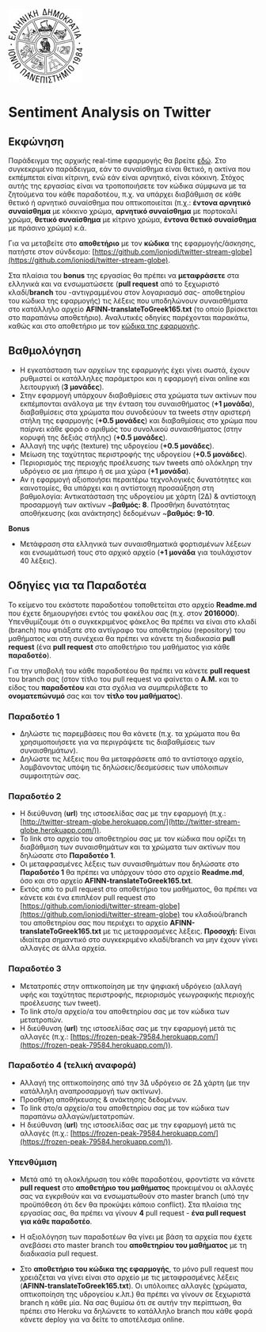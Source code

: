 ![Ιόνιο Πανεπιστήμιο](screenshots/logo-ionio-black-150x150.jpg)

# Sentiment Analysis on Twitter

## Εκφώνηση
Παράδειγμα της αρχικής real-time εφαρμογής θα βρείτε [εδώ](http://twitter-stream-globe.herokuapp.com/). Στο συγκεκριμένο παράδειγμα, εάν το συναίσθημα είναι θετικό, η ακτίνα που εκπέμπεται είναι κίτρινη, ενώ εάν είναι αρνητικό, είναι κόκκινη. Στόχος αυτής της εργασίας είναι να τροποποιήσετε τον κώδικα σύμφωνα με τα ζητούμενα του κάθε παραδοτέου, π.χ. να υπάρχει διαβάθμιση σε κάθε θετικό ή αρνητικό συναίσθημα που οπτικοποιείται (π.χ.: **έντονα αρνητικό συναίσθημα** με κόκκινο χρώμα, **αρνητικό συναίσθημα** με πορτοκαλί χρώμα, **θετικό συναίσθημα** με κίτρινο χρώμα, **έντονα θετικό συναίσθημα** με πράσινο χρώμα) κ.ά.

Για να μεταβείτε στο **αποθετήριο** με τον **κώδικα** της εφαρμογής/άσκησης, πατήστε στον σύνδεσμο: [https://github.com/ioniodi/twitter-stream-globe](https://github.com/ioniodi/twitter-stream-globe). 

Στα πλαίσια του **bonus** της εργασίας θα πρέπει να **μεταφράσετε** στα ελληνικά και να ενσωματώσετε (**pull request** από το ξεχωριστό κλαδί/**branch** του -αντιγραμμένου στον λογαριασμό σας- αποθετηρίου του κώδικα της εφαρμογής) τις λέξεις που υποδηλώνουν συναισθήματα στο κατάλληλο αρχείο **AFINN-translateToGreek165.txt** (το οποίο βρίσκεται στο παραπάνω αποθετήριο). Αναλυτικές οδηγίες παρέχονται παρακάτω, καθώς και στο αποθετήριο με τον [κώδικα της εφαρμογής](https://github.com/ioniodi/twitter-stream-globe).

## Βαθμολόγηση
* Η εγκατάσταση των αρχείων της εφαρμογής έχει γίνει σωστά, έχουν ρυθμιστεί οι κατάλληλες παράμετροι και η εφαρμογή  είναι online και λειτουργική (**3 μονάδες**).
* Στην εφαρμογή υπάρχουν διαβαθμίσεις στα χρώματα των ακτίνων που εκπέμπονται ανάλογα με την ένταση του συναισθήματος (**+1 μονάδα**), διαβαθμίσεις στα χρώματα που συνοδεύουν τα tweets στην αριστερή στήλη της εφαρμογής (**+0.5 μονάδες**) και διαβαθμίσεις στο χρώμα που παίρνει κάθε φορά ο αριθμός του συνολικού συναισθήματος (στην κορυφή της δεξιάς στήλης) (**+0.5 μονάδες**).
* Αλλαγή της υφής (texture) της υδρογείου (**+0.5 μονάδες**).
* Μείωση της ταχύτητας περιστροφής της υδρογείου (**+0.5 μονάδες**).
* Περιορισμός της περιοχής προέλευσης των tweets από ολόκληρη την υδρόγειο σε μια ήπειρο ή σε μια χώρα (**+1 μονάδα**).
* Αν η εφαρμογή αξιοποιήσει περαιτέρω τεχνολογικές δυνατότητες και καινοτομίες, θα υπάρχει και η αντίστοιχη προσαύξηση στη βαθμολογία: Αντικατάσταση της υδρογείου με χάρτη (2Δ) & αντίστοιχη προσαρμογή των ακτίνων ~**βαθμός: 8**. Προσθήκη δυνατότητας αποθήκευσης (και ανάκτησης) δεδομένων ~**βαθμός: 9-10**.

**Bonus**
* Μετάφραση στα ελληνικά των συναισθηματικά φορτισμένων λέξεων και ενσωμάτωσή τους στο αρχικό αρχείο (**+1 μονάδα** για τουλάχιστον 40 λέξεις).

## Οδηγίες για τα Παραδοτέα
Το κείμενο του εκάστοτε παραδοτέου τοποθετείται στο αρχείο **Readme.md** που έχετε δημιουργήσει εντός του φακέλου σας (π.χ. στον **2016000**). Υπενθυμίζουμε ότι ο συγκεκριμένος φάκελος θα πρέπει να είναι στο κλαδί (branch) που φτιάξατε στο αντίγραφο του αποθετηρίου (repository) του μαθήματος και στη συνέχεια θα πρέπει να κάνετε τη διαδικασία **pull request** (ένα **pull request** στο αποθετήριο του μαθήματος για κάθε **παραδοτέο**).

Για την υποβολή του κάθε παραδοτέου θα πρέπει να κάνετε **pull request** του branch σας (στον τίτλο του pull request να φαίνεται ο **Α.Μ.** και το είδος του **παραδοτέου** και στα σχόλια να συμπεριλάβετε το **ονοματεπώνυμό** σας και τον **τίτλο του μαθήματος**).

### Παραδοτέο 1
* Δηλώστε τις παρεμβάσεις που θα κάνετε (π.χ. τα χρώματα που θα χρησιμοποιήσετε για να περιγράψετε τις διαβαθμίσεις των συναισθημάτων).
* Δηλώστε τις λέξεις που θα μεταφράσετε από το αντίστοιχο αρχείο, λαμβάνοντας υπόψη τις δηλώσεις/δεσμεύσεις των υπόλοιπων συμφοιτητών σας.

### Παραδοτέο 2
* Η διεύθυνση (**url**) της ιστοσελίδας σας με την εφαρμογή (π.χ.: [http://twitter-stream-globe.herokuapp.com/](http://twitter-stream-globe.herokuapp.com/)).
* Το link στο αρχείο του αποθετηρίου σας με τον κώδικα που ορίζει τη διαβάθμιση των συναισθημάτων και τα χρώματα των ακτίνων που δηλώσατε στο **Παραδοτέο 1**.
* Οι μεταφρασμένες λέξεις των συναισθημάτων που δηλώσατε στο **Παραδοτέο 1** θα πρέπει να υπάρχουν τόσο στο αρχείο **Readme.md**, όσο και στο αρχείο **AFINN-translateToGreek165.txt**.
* Εκτός από το pull request στο αποθετήριο του μαθήματος, θα πρέπει να κάνετε και ένα επιπλέον pull request στο [https://github.com/ioniodi/twitter-stream-globe](https://github.com/ioniodi/twitter-stream-globe) του κλαδιού/branch του αποθετηρίου σας που περιέχει το αρχείο **AFINN-translateToGreek165.txt** με τις μεταφρασμένες λέξεις. **Προσοχή:** Είναι ιδιαίτερα σημαντικό στο συγκεκριμένο κλαδί/branch να μην έχουν γίνει αλλαγές σε άλλα αρχεία.

### Παραδοτέο 3
* Μετατροπές στην οπτικοποίηση με την ψηφιακή υδρόγειο (αλλαγή υφής και ταχύτητας περιστροφής, περιορισμός γεωγραφικής περιoχής προέλευσης των tweet).
* Το link στο/α αρχείο/α του αποθετηρίου σας με τον κώδικα των μετατροπών.
* Η διεύθυνση (**url**) της ιστοσελίδας σας με την εφαρμογή μετά τις αλλαγές (π.χ.: [https://frozen-peak-79584.herokuapp.com/](https://frozen-peak-79584.herokuapp.com/)).


### Παραδοτέο 4 (τελική αναφορά)
* Αλλαγή της οπτικοποίησης από την 3Δ υδρόγειο σε 2Δ χάρτη (με την κατάλληλη αναπροσαρμογή των ακτίνων).
* Προσθήκη αποθήκευσης & ανάκτησης δεδομένων.
* Το link στο/α αρχείο/α του αποθετηρίου σας με τον κώδικα των παραπάνω αλλαγών/μετατροπών.
* Η διεύθυνση (**url**) της ιστοσελίδας σας με την εφαρμογή μετά τις αλλαγές (π.χ.: [https://frozen-peak-79584.herokuapp.com/](https://frozen-peak-79584.herokuapp.com/)).


### Υπενθύμιση
* Μετά από τη ολοκλήρωση του κάθε παραδοτέου, φροντίστε να κάνετε **pull request** στο **αποθετήριο του μαθήματος** προκειμένου οι αλλαγές σας να εγκριθούν και να ενσωματωθούν στο master branch (υπό την προϋπόθεση ότι δεν θα προκύψει κάποιο conflict). Στα πλαίσια της εργασίας σας, θα πρέπει να γίνουν **4** pull request - **ένα pull request για κάθε παραδοτέο**.

* Η αξιολόγηση των παραδοτέων θα γίνει με βάση τα αρχεία που έχετε ανεβάσει στο master branch του **αποθετηρίου του μαθήματος** με τη διαδικασία pull request.

* Στο **αποθετήριο του κώδικα της εφαρμογής**, το μόνο pull request που χρειάζεται να γίνει είναι στο αρχείο με τις μεταφρασμένες λέξεις (**AFINN-translateToGreek165.txt**).
Οι υπόλοιπες αλλαγές (χρώματα, οπτικοποίηση της υδρογείου κ.λπ.) θα πρέπει να γίνουν σε ξεχωριστά branch η κάθε μία. Να σας θυμίσω ότι σε αυτήν την περίπτωση, θα πρέπει στο Heroku να δηλώνετε το κατάλληλο branch που κάθε φορά κάνετε deploy για να δείτε το αποτέλεσμα online.
